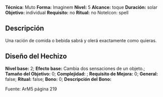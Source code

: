 
**Técnica:** Muto
**Forma:** Imaginem
**Nivel:** 5
**Alcance:** toque 
**Duración:** solar  
**Objetivo:** individual
**Requisito:** no
**Ritual:** no
NoteIcon: spell




## Descripción 
<p>Una ración de comida o bebida sabrá y olerá exactamente como quieras.</p>

## Diseño del Hechizo 

**Nivel base:** 2; **Efecto base:** Cambia dos sensaciones de un objeto.;  **Tamaño del **Objetivo:**** 0; **Complejidad:** ; **Requisito de Mejora:** 0; **General:** false; **Ritual:** false; **Bono:** 0; **Descripción del** **Bono:** 

Fuente: ArM5 página 219